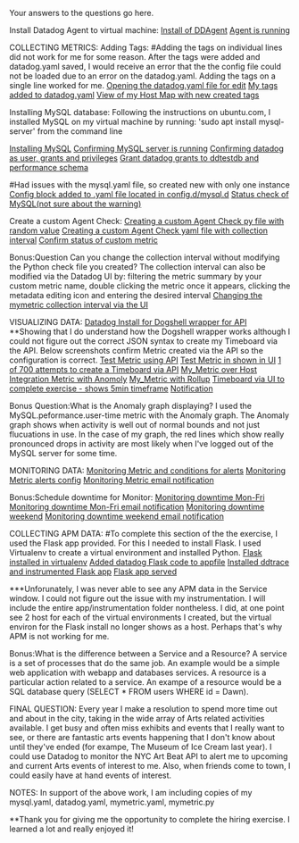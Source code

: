Your answers to the questions go here.

Install Datadog Agent to virtual machine:
[Install of DDAgent](screenshots/agentInstall/installddagent)
[Agent is running](screenshots/agentInstall/agentinstallcomplete)



COLLECTING METRICS:
  Adding Tags:
  #Adding the tags on individual lines did not work for me for some reason. After the tags were added and datadog.yaml saved, I would receive an error that the the config file could not be loaded due to an error on the datadog.yaml. Adding the tags on a single line worked for me.
  [Opening the datadog.yaml file for edit](screenshots/collectingMetrics/opendatadogyaml)
  [My tags added to datadog.yaml](screenshots/collectingMetrics/tags)
  [View of my Host Map with new created tags](screenshots/collectingMetrics/hostmapwithtags)

  Installing MySQL database:
  Following the instructions on ubuntu.com, I installed MySQL on my virtual machine by running: 'sudo apt install mysql-server' from the command line

[Installing MySQL](screenshots/collectingMetrics/mysqlinstall)
  [Confirming MySQL server is running](screenshots/collectingMetrics/confirmmysql)
  [Confirming datadog as user, grants and privileges](screenshots/collectingMetrics/mysqlconfirmuser)
  [Grant datadog grants to ddtestdb and performance schema](screenshots/collectingMetrics/mysqlgrants)


#Had issues with the mysql.yaml file, so created new with only one instance  
[Config block added to .yaml file located in config.d/mysql.d](screenshots/collectingMetrics/mysqlyaml)
[Status check of MySQL(not sure about the warning)](screenshots/collectingMetrics/mysqlstatuscheck)



  Create a custom Agent Check:
[Creating a custom Agent Check py file with random value](screenshots/collectingMetrics/mymetricconf)
[Creating a custom Agent Check yaml file with collection interval](screenshots/collectingMetrics/mincollectioninterval45)
[Confirm status of custom metric](screenshots/collectingMetrics/mymetriccheck)

  Bonus:Question Can you change the collection interval without modifying the Python check file you created?
    The collection interval can also be modified via the Datadog UI by:
      filtering the metric summary by your custom metric name, double clicking the metric once it appears,
      clicking the metadata editing icon and entering the desired interval
[Changing the mymetric collection interval via the UI](screenshots/collectingMetrics/metricviaUI)




VISUALIZING DATA:
[Datadog Install for Dogshell wrapper for API](screenshots/visualizingData/datadoginstall)
**Showing that I do understand how the Dogshell wrapper works although I could not figure out the correct JSON syntax to create my Timeboard via the API. Below screenshots confirm Metric created via the API so the configuration is correct.
[Test Metric using API](screenshots/visualizingData/testmetric)
[Test Metric in shown in UI](screenshots/visualizingData/testmetricUI)
[1 of 700 attempts to create a Timeboard via API](screenshots/visualizingData/timeboardviaAPI)
[My_Metric over Host](screenshots/visualizingData/mymetricoverhost)
[Integration Metric with Anomoly](screenshots/visualizingData/anomaly)
[My_Metric with Rollup](screenshots/visualizingData/rollup)
[Timeboard via UI to complete exercise - shows 5min timeframe](screenshots/visualizingData/timeboard)
[Notification](screenshots/visualizingData/notification)

Bonus Question:What is the Anomaly graph displaying?
I used the MySQL.peformance.user-time metric with the Anomaly graph. The Anomaly graph shows when activity is well out of normal bounds and not just flucuations in use. In the case of my graph, the red lines which show really pronounced drops in activity are most likely when I've logged out of the MySQL server for some time.



MONITORING DATA:
[Monitoring Metric and conditions for alerts](screenshots/monitoringData/monitoringmetric)
[Monitoring Metric alerts config](screenshots/monitoringData/monitoringalerts)
[Monitoring Metric email notification](screenshots/monitoringData/emailmonitortrigger)


Bonus:Schedule downtime for Monitor:
[Monitoring downtime Mon-Fri](screenshots/monitoringData/downtimeweekday)
[Monitoring downtime Mon-Fri email notification](screenshots/monitoringData/emaildowntimeweekday)
[Monitoring downtime weekend](screenshots/monitoringData/downtimeweekend)
[Monitoring downtime weekend email notification](screenshots/monitoringData/emaildowntimeweekend)



COLLECTING APM DATA:
  #To complete this section of the the exercise, I used the Flask app provided. For this I needed to install Flask. I used Virtualenv to create a virtual environment and installed Python.
[Flask installed in virtualenv](screenshots/collectingAPMData/flaskinstall)
[Added datadog Flask code to appfile](screenshots/collectingAPMData/flaskapp)
[Installed ddtrace and instrumented Flask app](screenshots/collectingAPMData/ddtraceinstall)
[Flask app served](screenshots/collectingAPMData/flaskapprunning)

***Unforunately, I was never able to see any APM data in the Service window. I could not figure out the issue with my instrumentation. I will include the entire app/instrumentation folder nontheless. I did, at one point see 2 host for each of the virtual environments I created, but the virtual environ for the Flask install no longer shows as a host. Perhaps that's why APM is not working for me.

Bonus:What is the difference between a Service and a Resource?
A service is a set of processes that do the same job. An example would be a simple web application with webapp and databases services.
A resource is a particular action related to a service. An exampe of a resource would be a SQL database query (SELECT * FROM users WHERE id = Dawn). 


FINAL QUESTION:
Every year I make a resolution to spend more time out and about in the city, taking in the wide array of Arts related activities available. I get busy and often miss exhibits and events that I really want to see, or there are fantastic arts events happening that I don't know about until they've ended (for exampe, The Museum of Ice Cream last year). I could use Datadog to monitor the NYC Art Beat API to alert me to upcoming and current Arts events of interest to me. Also, when friends come to town, I could easily have at hand events of interest.




NOTES:
In support of the above work, I am including copies of my mysql.yaml, datadog.yaml, mymetric.yaml, mymetric.py


**Thank you for giving me the opportunity to complete the hiring exercise. I learned a lot and really enjoyed it!
